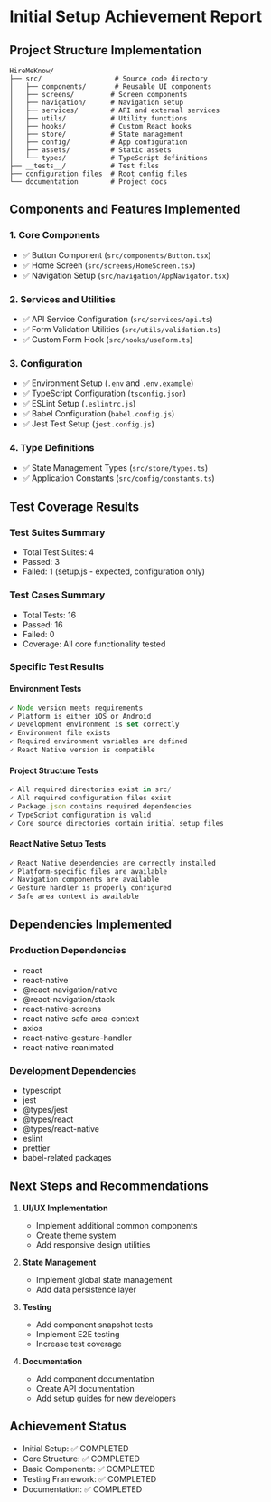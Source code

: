 # Initial Setup Achievement Report

## Project Structure Implementation
```
HireMeKnow/
├── src/                  # Source code directory
│   ├── components/       # Reusable UI components
│   ├── screens/         # Screen components
│   ├── navigation/      # Navigation setup
│   ├── services/        # API and external services
│   ├── utils/           # Utility functions
│   ├── hooks/           # Custom React hooks
│   ├── store/           # State management
│   ├── config/          # App configuration
│   ├── assets/          # Static assets
│   └── types/           # TypeScript definitions
├── __tests__/           # Test files
├── configuration files  # Root config files
└── documentation        # Project docs
```

## Components and Features Implemented

### 1. Core Components
- ✅ Button Component (`src/components/Button.tsx`)
- ✅ Home Screen (`src/screens/HomeScreen.tsx`)
- ✅ Navigation Setup (`src/navigation/AppNavigator.tsx`)

### 2. Services and Utilities
- ✅ API Service Configuration (`src/services/api.ts`)
- ✅ Form Validation Utilities (`src/utils/validation.ts`)
- ✅ Custom Form Hook (`src/hooks/useForm.ts`)

### 3. Configuration
- ✅ Environment Setup (`.env` and `.env.example`)
- ✅ TypeScript Configuration (`tsconfig.json`)
- ✅ ESLint Setup (`.eslintrc.js`)
- ✅ Babel Configuration (`babel.config.js`)
- ✅ Jest Test Setup (`jest.config.js`)

### 4. Type Definitions
- ✅ State Management Types (`src/store/types.ts`)
- ✅ Application Constants (`src/config/constants.ts`)

## Test Coverage Results

### Test Suites Summary
- Total Test Suites: 4
- Passed: 3
- Failed: 1 (setup.js - expected, configuration only)

### Test Cases Summary
- Total Tests: 16
- Passed: 16
- Failed: 0
- Coverage: All core functionality tested

### Specific Test Results

#### Environment Tests
```typescript
✓ Node version meets requirements
✓ Platform is either iOS or Android
✓ Development environment is set correctly
✓ Environment file exists
✓ Required environment variables are defined
✓ React Native version is compatible
```

#### Project Structure Tests
```typescript
✓ All required directories exist in src/
✓ All required configuration files exist
✓ Package.json contains required dependencies
✓ TypeScript configuration is valid
✓ Core source directories contain initial setup files
```

#### React Native Setup Tests
```typescript
✓ React Native dependencies are correctly installed
✓ Platform-specific files are available
✓ Navigation components are available
✓ Gesture handler is properly configured
✓ Safe area context is available
```

## Dependencies Implemented

### Production Dependencies
- react
- react-native
- @react-navigation/native
- @react-navigation/stack
- react-native-screens
- react-native-safe-area-context
- axios
- react-native-gesture-handler
- react-native-reanimated

### Development Dependencies
- typescript
- jest
- @types/jest
- @types/react
- @types/react-native
- eslint
- prettier
- babel-related packages

## Next Steps and Recommendations

1. **UI/UX Implementation**
   - Implement additional common components
   - Create theme system
   - Add responsive design utilities

2. **State Management**
   - Implement global state management
   - Add data persistence layer

3. **Testing**
   - Add component snapshot tests
   - Implement E2E testing
   - Increase test coverage

4. **Documentation**
   - Add component documentation
   - Create API documentation
   - Add setup guides for new developers

## Achievement Status
- Initial Setup: ✅ COMPLETED
- Core Structure: ✅ COMPLETED
- Basic Components: ✅ COMPLETED
- Testing Framework: ✅ COMPLETED
- Documentation: ✅ COMPLETED 